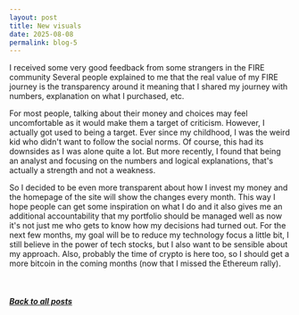 ```yaml
---
layout: post
title: New visuals
date: 2025-08-08
permalink: blog-5
---
```


<p>I received some very good feedback from some strangers in the FIRE community Several people explained to me that the real value of my FIRE journey is the transparency around it meaning that I shared my journey with numbers, explanation on what I purchased, etc.<p/>
<p>For most people, talking about their money and choices may feel uncomfortable as it would make them a target of criticism. However, I actually got used to being a target. Ever since my childhood, I was the weird kid who didn't want to follow the social norms. Of course, this had its downsides as I was alone quite a lot. But more recently, I found that being an analyst and focusing on the numbers and logical explanations, that's actually a strength and not a weakness.</p>
<p>So I decided to be even more transparent about how I invest my money and the homepage of the site will show the changes every month. This way I hope people can get some inspiration on what I do and it also gives me an additional accountability that my portfolio should be managed well as now it's not just me who gets to know how my decisions had turned out. For the next few months, my goal will be to reduce my technology focus a little bit, I still believe in the power of tech stocks, but I also want to be sensible about my approach. Also, probably the time of crypto is here too, so I should get a more bitcoin in the coming months (now that I missed the Ethereum rally).</p>
<br/>
<h5><a href="../blog">Back to all posts</a></h5>